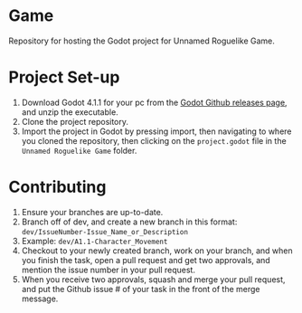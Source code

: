 # Game
Repository for hosting the Godot project for Unnamed Roguelike Game.

# Project Set-up
1. Download Godot 4.1.1 for your pc from the [Godot Github releases page](https://github.com/godotengine/godot/releases), and unzip the executable.
2. Clone the project repository.
3. Import the project in Godot by pressing import, then navigating to where you cloned the repository, then clicking on the `project.godot` file in the `Unnamed Roguelike Game` folder.

# Contributing
1. Ensure your branches are up-to-date.
2. Branch off of dev, and create a new branch in this format: `dev/IssueNumber-Issue_Name_or_Description`
3. Example: `dev/A1.1-Character_Movement`
4. Checkout to your newly created branch, work on your branch, and when you finish the task, open a pull request and get two approvals, and mention the issue number in your pull request.
5. When you receive two approvals, squash and merge your pull request, and put the Github issue # of your task in the front of the merge message.
